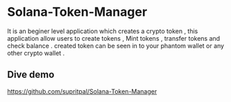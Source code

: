 # Solana-Token-Manager
It is an beginer level application which creates a crypto token , this application allow users to create tokens , Mint tokens , transfer tokens and check balance .
created token can be seen in to your phantom wallet or any other crypto wallet .

## Dive demo
https://github.com/supritpal/Solana-Token-Manager
